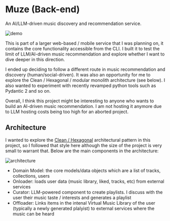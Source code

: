 # Muze (Back-end)

An AI/LLM-driven music discovery and recommendation service.

![demo](https://github.com/n42r/virtmulib/blob/main/docs/screen-capture.gif?raw=true)

This is part of a larger web-based / mobile service that I was planning on, it contains the core functionality accessible from the CLI. I built it to test the limit of LLM/AI-driven music recommendation and explore whether I want to dive deeper in this direction. 

I ended up deciding to follow a different route in music recommendation and discovery (human/social-driven). It was also an opportunity for me to explore the Clean / Hexagonal / modular monolith architecture (see below). I also wanted to experiment with recently revamped python tools such as Pydantic 2 and so on.

Overall, I think this project might be interesting to anyone who wants to build an AI-driven music recommendation. I am not hosting it anymore due to LLM hosting costs being too high for an aborted project.

## Architecture

I wanted to explore the [Clean / Hexagonal](https://blog.cleancoder.com/uncle-bob/2012/08/13/the-clean-architecture.html) architectural pattern in this project, so I followed that style here although the size of the project is very small to warrant that. Below are the main components in the architecture:

![architecture](https://github.com/n42r/virtmulib/blob/main/docs/arch.drawio.svg?raw=true)

- Domain Model: the core models/data objects which are a list of tracks, collections, users
- Onloader: loads user data (music library, liked, tracks, etc) from external services
- Curator: LLM-powered component to create playlists. I discuss with the user their music taste / interests and generates a playlist
- Offloader: Links items in the intenal Virtual Music Library of the user (typically a newly generated plalyist) to external services where the music can be heard
